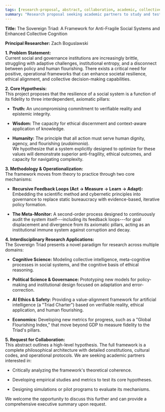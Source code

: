 ```yaml
---
tags: [research-proposal, abstract, collaboration, academic, collective-cognition, anti-fragile, social-systems]
summary: "Research proposal seeking academic partners to study and test the Sovereign Triad framework for enhanced collective cognition."
---
```


**Title:** The Sovereign Triad: A Framework for Anti-Fragile Social
Systems and Enhanced Collective Cognition

**Principal Researcher:** Zach Boguslawski

**1. Problem Statement:**\
Current social and governance institutions are increasingly brittle,
struggling with adaptive challenges, institutional entropy, and a
disconnect between policy and human flourishing. There exists a critical
need for positive, operational frameworks that can enhance societal
resilience, ethical alignment, and collective decision-making
capabilities.

**2. Core Hypothesis:**\
This project proposes that the resilience of a social system is a
function of its fidelity to three interdependent, axiomatic pillars:

-   **Truth:** An uncompromising commitment to verifiable reality and
    epistemic integrity.

-   **Wisdom:** The capacity for ethical discernment and context-aware
    application of knowledge.

-   **Humanity:** The principle that all action must serve human
    dignity, agency, and flourishing (*eudaimonia*).\
    We hypothesize that a system explicitly designed to optimize for
    these values will demonstrate superior anti-fragility, ethical
    outcomes, and capacity for navigating complexity.

**3. Methodology & Operationalization:**\
The framework moves from theory to practice through two core mechanisms:

-   **Recursive Feedback Loops (Act -\> Measure -\> Learn -\>
    Adapt):** Embedding the scientific method and cybernetic principles
    into governance to replace static bureaucracy with evidence-based,
    iterative policy formation.

-   **The Meta-Monitor:** A second-order process designed to
    continuously audit the system itself---including its feedback
    loops---for goal displacement and divergence from its axiomatic
    pillars, acting as an institutional immune system against corruption
    and decay.

**4. Interdisciplinary Research Applications:**\
The Sovereign Triad presents a novel paradigm for research across
multiple domains:

-   **Cognitive Science:** Modeling collective intelligence,
    meta-cognitive processes in social systems, and the cognitive basis
    of ethical reasoning.

-   **Political Science & Governance:** Prototyping new models for
    policy-making and institutional design focused on adaptation and
    error-correction.

-   **AI Ethics & Safety:** Providing a value-alignment framework for
    artificial intelligence (a \"Triad Charter\") based on verifiable
    reality, ethical application, and human flourishing.

-   **Economics:** Developing new metrics for progress, such as a
    \"Global Flourishing Index,\" that move beyond GDP to measure
    fidelity to the Triad\'s pillars.

**5. Request for Collaboration:**\
This abstract outlines a high-level hypothesis. The full framework is a
complete philosophical architecture with detailed constitutions,
cultural codes, and operational protocols. We are seeking academic
partners interested in:

-   Critically analyzing the framework\'s theoretical coherence.

-   Developing empirical studies and metrics to test its core
    hypotheses.

-   Designing simulations or pilot programs to evaluate its mechanisms.

We welcome the opportunity to discuss this further and can provide a
comprehensive executive summary upon request.